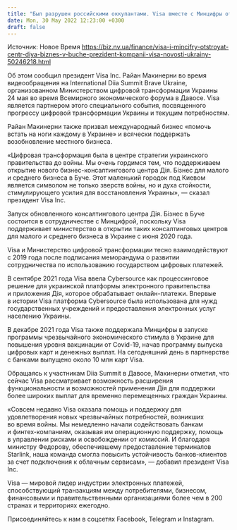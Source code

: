 ```yaml
---
title: "Был разрушен российскими оккупантами. Visa вместе с Минцифры откроют обновленный центр Дія. Бізнес в Буче"
date: Mon, 30 May 2022 12:23:00 +0300
draft: false
---
```

Источник: Новое Время https://biz.nv.ua/finance/visa-i-mincifry-otstroyat-centr-diya-biznes-v-buche-prezident-kompanii-visa-novosti-ukrainy-50246218.html


Об этом сообщил президент Visa Inc. Райан Макинерни во время видеообращения на International Diia Summit Brave Ukraine, организованном Министерством цифровой трансформации Украины 24 мая во время Всемирного экономического форума в Давосе. Visa является партнером этого специального события, посвященного прогрессу цифровой трансформации Украины и текущим потребностям.

 Райан Макинерни также призвал международный бизнес «помочь встать на ноги каждому в Украине» и всячески поддержать возобновление местного бизнеса.

 «Цифровая трансформация была в центре стратегии украинского правительства до войны. Мы очень гордимся тем, что поддерживаем открытие нового бизнес-консалтингового центра Дія. Бізнес для малого и среднего бизнеса в Буче. Этот маленький городок под Киевом является символом не только зверств войны, но и духа стойкости, стимулирующего усилия для восстановления Украины», — сказал президент Visa Inc.

 Запуск обновленного консалтингового центра Дія. Бізнес в Буче состоится в сотрудничестве с Минцифрой, поскольку Visa поддерживает министерство в открытии таких консалтинговых центров для малого и среднего бизнеса в Украине с июня 2020 года.

 Visa и Министерство цифровой трансформации тесно взаимодействуют с 2019 года после подписания меморандума о развитии сотрудничества по использованию государством цифровых платежей.

 В сентябре 2021 года Visa ввела Cybersource как процессинговое решение для украинской платформы электронного правительства и приложения Дія, которое обрабатывает онлайн-платежи. Впервые в истории Visa платформа Cybersource была использована для нужд государственных учреждений и предоставления электронных услуг населению Украины.

 В декабре 2021 года Visa также поддержала Минцифры в запуске программы чрезвычайного экономического стимула в Украине для повышения уровня вакцинации от Covid-19, начав программу выпуска цифровых карт и денежных выплат. На сегодняшний день в партнерстве с банками выпущено около 10 млн карт Visa.

 Обращаясь к участникам Diia Summit в Давосе, Макинерни отметил, что сейчас Visa рассматривает возможность расширения функциональности и возможностей применения Дія для поддержки более широких выплат для временно перемещенных граждан Украины.

 «Совсем недавно Visa оказала помощь и поддержку для удовлетворения новых чрезвычайных потребностей, возникших во время войны. Мы немедленно начали содействовать банкам и финтех-компаниям, оказывая им операционную поддержку, помощь в управлении рисками и освобождении от комиссий. И благодаря министру Федорову, обеспечившему предоставление терминалов Starlink, наша команда смогла повысить устойчивость банков-клиентов за счет подключения к облачным сервисам», — добавил президент Visa Inc.

 Visa — мировой лидер индустрии электронных платежей, способствующий транзакциям между потребителями, бизнесом, финансовыми и правительственными организациями более чем в 200 странах и территориях ежегодно.

Присоединяйтесь к нам в соцсетях Facebook, Telegram и Instagram.
